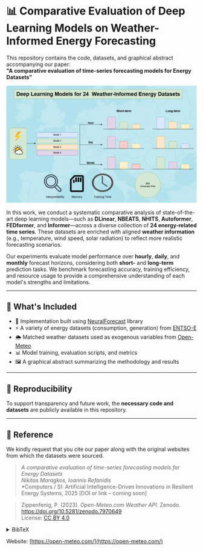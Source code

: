 # 📊 Comparative Evaluation of Deep Learning Models on Weather-Informed Energy Forecasting

This repository contains the code, datasets, and graphical abstract accompanying our paper:  
**"A comparative evaluation of time-series forecasting models for Energy Datasets"**

![Graphical Abstract](grph_abst_final.PNG)

In this work, we conduct a systematic comparative analysis of state-of-the-art deep learning models—such as **DLinear**, **NBEATS**, **NHITS**, **Autoformer**, **FEDformer**, and **Informer**—across a diverse collection of **24 energy-related time series**. These datasets are enriched with aligned **weather information** (e.g., temperature, wind speed, solar radiation) to reflect more realistic forecasting scenarios.

Our experiments evaluate model performance over **hourly**, **daily**, and **monthly** forecast horizons, considering both **short-** and **long-term** prediction tasks. We benchmark forecasting accuracy, training efficiency, and resource usage to provide a comprehensive understanding of each model's strengths and limitations.

---

## 📁 What's Included

- 🧠 Implementation built using [NeuralForecast](https://github.com/Nixtla/neuralforecast) library  
- ⚡ A variety of energy datasets (consumption, generation) from [ENTSO-E](https://www.entsoe.eu/)
- 🌦️ Matched weather datasets used as exogenous variables from [Open-Meteo](https://open-meteo.com/)
- 📊 Model training, evaluation scripts, and metrics  
- 🖼️ A graphical abstract summarizing the methodology and results  

---

## 🔁 Reproducibility

To support transparency and future work, the **necessary code and datasets** are publicly available in this repository.

---

## 📄 Reference
We kindly request that you cite our paper along with the original websites from which the datasets were sourced.

> *A comparative evaluation of time-series forecasting models for Energy Datasets*  
> *Nikitas Maragkos, Ioannis Refanidis*  
> *Computers / SI: Artificial Intelligence-Driven Innovations in Resilient Energy Systems, 2025 
> [DOI or link – coming soon]


> Zippenfenig, P. (2023). *Open-Meteo.com Weather API*. Zenodo. https://doi.org/10.5281/zenodo.7970649  
> License: [CC BY 4.0](https://creativecommons.org/licenses/by/4.0/)

<details> <summary>BibTeX</summary>
bibtex
Αντιγραφή
Επεξεργασία
@software{Zippenfenig_Open-Meteo,
  author = {Zippenfenig, Patrick},
  doi = {10.5281/zenodo.7970649},
  license = {CC-BY-4.0},
  title = {Open-Meteo.com Weather API},
  year = {2023},
  copyright = {Creative Commons Attribution 4.0 International},
  url = {https://open-meteo.com/}
}
</details>

Website: [https://open-meteo.com/](https://open-meteo.com/)
